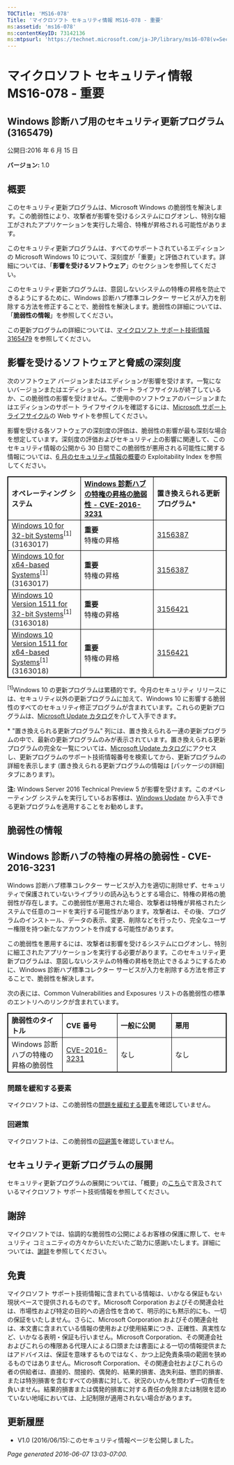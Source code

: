 ```yaml
---
TOCTitle: 'MS16-078'
Title: 'マイクロソフト セキュリティ情報 MS16-078 - 重要'
ms:assetid: 'ms16-078'
ms:contentKeyID: 73142136
ms:mtpsurl: 'https://technet.microsoft.com/ja-JP/library/ms16-078(v=Security.10)'
---
```


マイクロソフト セキュリティ情報 MS16-078 - 重要
===============================================

Windows 診断ハブ用のセキュリティ更新プログラム (3165479)
--------------------------------------------------------

公開日:2016 年 6 月 15 日

**バージョン:** 1.0

概要
----


このセキュリティ更新プログラムは、Microsoft Windows の脆弱性を解決します。この脆弱性により、攻撃者が影響を受けるシステムにログオンし、特別な細工がされたアプリケーションを実行した場合、特権が昇格される可能性があります。

このセキュリティ更新プログラムは、すべてのサポートされているエディションの Microsoft Windows 10 について、深刻度が「重要」と評価されています。詳細については、「**影響を受けるソフトウェア**」のセクションを参照してください。

このセキュリティ更新プログラムは、意図しないシステムの特権の昇格を防止できるようにするために、Windows 診断ハブ標準コレクター サービスが入力を削除する方法を修正することで、脆弱性を解決します。脆弱性の詳細については、「**脆弱性の情報**」を参照してください。

<span id="KBArticle"></span>
この更新プログラムの詳細については、[マイクロソフト サポート技術情報 3165479](https://support.microsoft.com/ja-jp/kb/3165479) を参照してください。

影響を受けるソフトウェアと脅威の深刻度
--------------------------------------


次のソフトウェア バージョンまたはエディションが影響を受けます。一覧にないバージョンまたはエディションは、サポート ライフサイクルが終了しているか、この脆弱性の影響を受けません。ご使用中のソフトウェアのバージョンまたはエディションのサポート ライフサイクルを確認するには、[Microsoft サポート ライフサイクル](http://go.microsoft.com/fwlink/?linkid=21742)の Web サイトを参照してください。

影響を受ける各ソフトウェアの深刻度の評価は、脆弱性の影響が最も深刻な場合を想定しています。深刻度の評価およびセキュリティ上の影響に関連して、このセキュリティ情報の公開から 30 日間でこの脆弱性が悪用される可能性に関する情報については、[6 月のセキュリティ情報の概要](https://technet.microsoft.com/ja-jp/library/security/ms16-jun)の Exploitability Index を参照してください。

<p> </p> 
<table style="border:1px solid black;">
<colgroup>
<col width="33%" />
<col width="33%" />
<col width="33%" />
</colgroup>
<tbody>
<tr class="odd">
<td style="border:1px solid black;"><strong>オペレーティング システム</strong></td>
<td style="border:1px solid black;"><a href="http://www.cve.mitre.org/cgi-bin/cvename.cgi?name=cve-2016-3231"><strong>Windows 診断ハブの特権の昇格の脆弱性 - CVE-2016-3231</strong></a></td>
<td style="border:1px solid black;"><strong>置き換えられる更新プログラム*</strong></td>
</tr>
<tr class="even">
<td style="border:1px solid black;"><a href="https://support.microsoft.com/ja-jp/kb/3163017">Windows 10 for 32-bit Systems</a><sup>[1]</sup><br />
(3163017)</td>
<td style="border:1px solid black;"><strong>重要</strong><br />
特権の昇格</td>
<td style="border:1px solid black;"><a href="https://support.microsoft.com/ja-jp/kb/3156387">3156387</a></td>
</tr>
<tr class="odd">
<td style="border:1px solid black;"><a href="https://support.microsoft.com/ja-jp/kb/3163017">Windows 10 for x64-based Systems</a><sup>[1]</sup><br />
(3163017)</td>
<td style="border:1px solid black;"><strong>重要</strong><br />
特権の昇格</td>
<td style="border:1px solid black;"><a href="https://support.microsoft.com/ja-jp/kb/3156387">3156387</a></td>
</tr>
<tr class="even">
<td style="border:1px solid black;"><a href="https://support.microsoft.com/ja-jp/kb/3163018">Windows 10 Version 1511 for 32-bit Systems</a><sup>[1]</sup><br />
(3163018)</td>
<td style="border:1px solid black;"><strong>重要</strong><br />
特権の昇格</td>
<td style="border:1px solid black;"><a href="https://support.microsoft.com/ja-jp/kb/3156421">3156421</a></td>
</tr>
<tr class="odd">
<td style="border:1px solid black;"><a href="https://support.microsoft.com/ja-jp/kb/3163018">Windows 10 Version 1511 for x64-based Systems</a><sup>[1]</sup><br />
(3163018)</td>
<td style="border:1px solid black;"><strong>重要</strong><br />
特権の昇格</td>
<td style="border:1px solid black;"><a href="https://support.microsoft.com/ja-jp/kb/3156421">3156421</a></td>
</tr>
</tbody>
</table>
  
<sup>[1]</sup>Windows 10 の更新プログラムは累積的です。今月のセキュリティ リリースには、セキュリティ以外の更新プログラムに加えて、Windows 10 に影響する脆弱性のすべてのセキュリティ修正プログラムが含まれています。これらの更新プログラムは、[Microsoft Update カタログ](http://catalog.update.microsoft.com/v7/site/home.aspx)を介して入手できます。
  
\* "置き換えられる更新プログラム" 列には、置き換えられる一連の更新プログラムの中で、最新の更新プログラムのみが表示されています。置き換えられる更新プログラムの完全な一覧については、[Microsoft Update カタログ](http://catalog.update.microsoft.com/v7/site/home.aspx)にアクセスし、更新プログラムのサポート技術情報番号を検索してから、更新プログラムの詳細を表示します (置き換えられる更新プログラムの情報は \[パッケージの詳細\] タブにあります)。
  
**注:** Windows Server 2016 Technical Preview 5 が影響を受けます。このオペレーティング システムを実行しているお客様は、[Windows Update](http://go.microsoft.com/fwlink/?linkid=21130) から入手できる更新プログラムを適用することをお勧めします。
  
脆弱性の情報  
------------
  

Windows 診断ハブの特権の昇格の脆弱性 - CVE-2016-3231  
----------------------------------------------------
  
Windows 診断ハブ標準コレクター サービスが入力を適切に削除せず、セキュリティで保護されていないライブラリの読み込もうとする場合に、特権の昇格の脆弱性が存在します。この脆弱性が悪用された場合、攻撃者は特権が昇格されたシステムで任意のコードを実行する可能性があります。攻撃者は、その後、プログラムのインストール、データの表示、変更、削除などを行ったり、完全なユーザー権限を持つ新たなアカウントを作成する可能性があります。
  
この脆弱性を悪用するには、攻撃者は影響を受けるシステムにログオンし、特別に細工されたアプリケーションを実行する必要があります。このセキュリティ更新プログラムは、意図しないシステムの特権の昇格を防止できるようにするために、Windows 診断ハブ標準コレクター サービスが入力を削除する方法を修正することで、脆弱性を解決します。
  
次の表には、Common Vulnerabilities and Exposures リストの各脆弱性の標準のエントリへのリンクが含まれています。

<p> </p> 
<table style="border:1px solid black;">
<colgroup>
<col width="25%" />
<col width="25%" />
<col width="25%" />
<col width="25%" />
</colgroup>
<tbody>
<tr class="odd">
<td style="border:1px solid black;"><strong>脆弱性のタイトル</strong></td>
<td style="border:1px solid black;"><strong>CVE 番号</strong></td>
<td style="border:1px solid black;"><strong>一般に公開</strong></td>
<td style="border:1px solid black;"><strong>悪用</strong></td>
</tr>
<tr class="even">
<td style="border:1px solid black;">Windows 診断ハブの特権の昇格の脆弱性</td>
<td style="border:1px solid black;"><a href="http://www.cve.mitre.org/cgi-bin/cvename.cgi?name=cve-2016-3231">CVE-2016-3231</a></td>
<td style="border:1px solid black;">なし</td>
<td style="border:1px solid black;">なし</td>
</tr>
</tbody>
</table>
  
### 問題を緩和する要素
  
マイクロソフトは、この脆弱性の[問題を緩和する要素](https://technet.microsoft.com/ja-jp/library/security/dn848375.aspx)を確認していません。
  
### 回避策
  
マイクロソフトは、この脆弱性の[回避策](https://technet.microsoft.com/ja-jp/library/security/dn848375.aspx)を確認していません。
  
セキュリティ更新プログラムの展開  
--------------------------------
  

セキュリティ更新プログラムの展開については、「概要」の[こちら](#kbarticle)で言及されているマイクロソフト サポート技術情報を参照してください。
  
謝辞  
----
  

マイクロソフトでは、協調的な脆弱性の公開によるお客様の保護に際して、セキュリティ コミュニティの方々からいただいたご助力に感謝いたします。詳細については、[謝辞](https://technet.microsoft.com/ja-jp/library/security/mt674627.aspx)を参照してください。
  
免責  
----
  

マイクロソフト サポート技術情報に含まれている情報は、いかなる保証もない現状ベースで提供されるものです。Microsoft Corporation およびその関連会社は、市場性および特定の目的への適合性を含めて、明示的にも黙示的にも、一切の保証をいたしません。さらに、Microsoft Corporation およびその関連会社は、本文書に含まれている情報の使用および使用結果につき、正確性、真実性など、いかなる表明・保証も行いません。Microsoft Corporation、その関連会社およびこれらの権限ある代理人による口頭または書面による一切の情報提供またはアドバイスは、保証を意味するものではなく、かつ上記免責条項の範囲を狭めるものではありません。Microsoft Corporation、その関連会社およびこれらの者の供給者は、直接的、間接的、偶発的、結果的損害、逸失利益、懲罰的損害、または特別損害を含むすべての損害に対して、状況のいかんを問わず一切責任を負いません。結果的損害または偶発的損害に対する責任の免除または制限を認めていない地域においては、上記制限が適用されない場合があります。
  
更新履歴  
--------
  

-   V1.0 (2016/06/15):このセキュリティ情報ページを公開しました。
  
*Page generated 2016-06-07 13:03-07:00.*